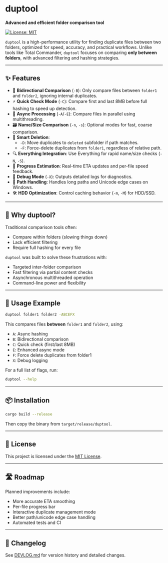 # duptool

**Advanced and efficient folder comparison tool**

[![License: MIT](https://img.shields.io/badge/License-MIT-yellow.svg)](LICENSE)

`duptool` is a high-performance utility for finding duplicate files between two folders, optimized for speed, accuracy, and practical workflows. Unlike tools like Total Commander, `duptool` focuses on comparing **only between folders**, with advanced filtering and hashing strategies.

---

## ✨ Features

- 🔄 **Bidirectional Comparison** (`-B`): Only compare files between `folder1` and `folder2`, ignoring internal duplicates.
- ⚡ **Quick Check Mode** (`-C`): Compare first and last 8MB before full hashing to speed up detection.
- 🚀 **Async Processing** (`-A`/`-E`): Compare files in parallel using multithreading.
- 🗃️ **Name/Size Comparison** (`-n`, `-s`): Optional modes for fast, coarse comparison.
- 📂 **Smart Deletion**:
  - `-D`: Move duplicates to `deleted` subfolder if path matches.
  - `-F`: Force-delete duplicates from `folder1`, regardless of relative path.
- 🔍 **Everything Integration**: Use Everything for rapid name/size checks (`-N`, `-S`).
- 🧠 **Progress Estimation**: Real-time ETA updates and per-file speed feedback.
- 🧰 **Debug Mode** (`-X`): Outputs detailed logs for diagnostics.
- 🧹 **Path Handling**: Handles long paths and Unicode edge cases on Windows.
- 🛠️ **HDD Optimization**: Control caching behavior (`-m`, `-M`) for HDD/SSD.

---

## 🚀 Why duptool?

Traditional comparison tools often:
- Compare within folders (slowing things down)
- Lack efficient filtering
- Require full hashing for every file

`duptool` was built to solve these frustrations with:
- Targeted inter-folder comparison
- Fast filtering via partial content checks
- Asynchronous multithreaded operation
- Command-line power and flexibility

---

## 🔧 Usage Example

```sh
duptool folder1 folder2 -ABCEFX
````

This compares files **between** `folder1` and `folder2`, using:

* `A`: Async hashing
* `B`: Bidirectional comparison
* `C`: Quick check (first/last 8MB)
* `E`: Enhanced async mode
* `F`: Force delete duplicates from folder1
* `X`: Debug logging

For a full list of flags, run:

```sh
duptool --help
```

---

## 📦 Installation

```sh
cargo build --release
```

Then copy the binary from `target/release/duptool`.

---

## 📄 License

This project is licensed under the [MIT License](LICENSE).

---

## 🛣️ Roadmap

Planned improvements include:

* More accurate ETA smoothing
* Per-file progress bar
* Interactive duplicate management mode
* Better path/unicode edge case handling
* Automated tests and CI

---

## 📜 Changelog

See [DEVLOG.md](DEVLOG.md) for version history and detailed changes.
